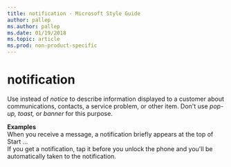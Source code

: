 ```yaml
---
title: notification - Microsoft Style Guide
author: pallep
ms.author: pallep
ms.date: 01/19/2018
ms.topic: article
ms.prod: non-product-specific
---
```


# notification

Use instead of *notice* to describe information displayed to a customer about communications, contacts, a service problem, or other item. Don't use *pop-up, toast,* or *banner* for this purpose.

**Examples**  
When you receive a message, a notification briefly appears at the top of Start ...  
If you get a notification, tap it before you unlock the phone and you'll be automatically taken to the notification.
